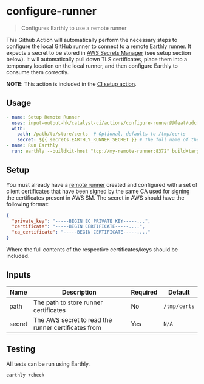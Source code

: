 # configure-runner

> Configures Earthly to use a remote runner

This Github Action will automatically perform the necessary steps to configure the local GitHub runner to connect to a remote
Earthly runner.
It expects a secret to be stored in [AWS Secrets Manager][asm] (see setup section below).
It will automatically pull down TLS certificates, place them into a temporary location on the local runner, and then configure
Earthly to consume them correctly.

**NOTE**: This action is included in the [CI setup action](../setup/).

## Usage

```yaml
- name: Setup Remote Runner
  uses: input-output-hk/catalyst-ci/actions/configure-runner@@feat/udcmigration
  with:
    path: /path/to/store/certs  # Optional, defaults to /tmp/certs
    secret: ${{ secrets.EARTHLY_RUNNER_SECRET }} # The full name of the secret in AWS SM
- name: Run Earthly
  run: earthly --buildkit-host "tcp://my-remote-runner:8372" build+target
```

## Setup

You must already have a [remote runner][rr] created and configured with a set of client certificates that have been signed by the
same CA used for signing the certificates present in AWS SM.
The secret in AWS should have the following format:

```json
{
  "private_key": "-----BEGIN EC PRIVATE KEY-----...",
  "certificate": "-----BEGIN CERTIFICATE-----....",
  "ca_certificate": "-----BEGIN CERTIFICATE-----...."
}
```

Where the full contents of the respective certificates/keys should be included.

## Inputs

| Name   | Description                                         | Required | Default      |
| ------ | --------------------------------------------------- | -------- | ------------ |
| path   | The path to store runner certificates               | No       | `/tmp/certs` |
| secret | The AWS secret to read the runner certificates from | Yes      | `N/A`        |

## Testing

All tests can be run using Earthly.

```bash
earthly +check
```

[asm]: https://aws.amazon.com/secrets-manager/
[rr]: https://docs.earthly.dev/docs/remote-runners
